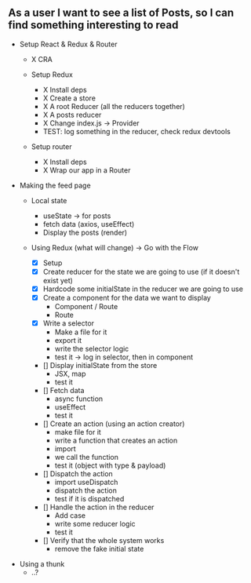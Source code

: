 ## As a user I want to see a list of Posts, so I can find something interesting to read

- Setup React & Redux & Router

  - X CRA

  - Setup Redux

    - X Install deps
    - X Create a store
    - X A root Reducer (all the reducers together)
    - X A posts reducer
    - X Change index.js -> Provider
    - TEST: log something in the reducer, check redux devtools

  - Setup router

    - X Install deps
    - X Wrap our app in a Router

- Making the feed page

  - Local state

    - useState -> for posts
    - fetch data (axios, useEffect)
    - Display the posts (render)

  - Using Redux (what will change) -> Go with the Flow

    - [x] Setup
    - [x] Create reducer for the state we are going to use (if it doesn't exist yet)
    - [x] Hardcode some initialState in the reducer we are going to use
    - [x] Create a component for the data we want to display
      - Component / Route
      - Route
    - [x] Write a selector
      - Make a file for it
      - export it
      - write the selector logic
      - test it -> log in selector, then in component
    - [] Display initialState from the store
      - JSX, map
      - test it
    - [] Fetch data
      - async function
      - useEffect
      - test it
    - [] Create an action (using an action creator)
      - make file for it
      - write a function that creates an action
      - import
      - we call the function
      - test it (object with type & payload)
    - [] Dispatch the action
      - import useDispatch
      - dispatch the action
      - test if it is dispatched
    - [] Handle the action in the reducer
      - Add case
      - write some reducer logic
      - test it
    - [] Verify that the whole system works
      - remove the fake initial state

* Using a thunk
  - ..?
